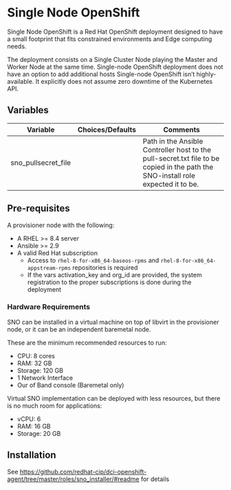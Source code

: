 # Single Node OpenShift
Single Node OpenShift is a Red Hat OpenShift deployment designed to have a small footprint that fits constrained environments and Edge computing needs.

The deployment consists on  a Single Cluster Node playing the Master and Worker Node at the same time. Single-node OpenShift deployment does not have an option to add additional hosts Single-node OpenShift isn’t highly-available. It explicitly does not assume zero downtime of the Kubernetes API.

## Variables

| Variable | Choices/Defaults | Comments |
|----------|------------------|----------|
| sno_pullsecret_file |       | Path in the Ansible Controller host to the pull-secret.txt file to be copied in the path the SNO-install role expected it to be. |

## Pre-requisites

A provisioner node with the following:
- A RHEL >= 8.4 server
- Ansible >= 2.9
- A valid Red Hat subscription
  - Access to `rhel-8-for-x86_64-baseos-rpms` and `rhel-8-for-x86_64-appstream-rpms` repositories is required
  - If the vars activation_key and org_id are provided, the system registration to the proper subscriptions is done during the deployment

### Hardware Requirements

SNO can be installed in a virtual machine on top of libvirt in the provisioner node, or it can be an independent baremetal node.

These are the minimum recommended resources to run:
- CPU: 8 cores
- RAM: 32 GB
- Storage: 120 GB
- 1 Network Interface
- Our of Band console (Baremetal only)

Virtual SNO implementation can be deployed with less resources, but there is no much room for applications:
- vCPU: 6
- RAM: 16 GB
- Storage: 20 GB

## Installation

See https://github.com/redhat-cip/dci-openshift-agent/tree/master/roles/sno_installer/#readme for details
